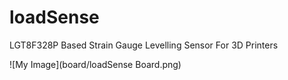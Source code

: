 # loadSense
LGT8F328P Based Strain Gauge Levelling Sensor For 3D Printers

![My Image](board/loadSense Board.png)
